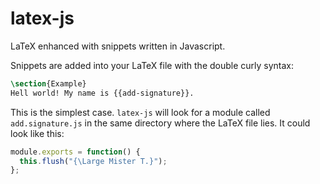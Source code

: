 # latex-js
LaTeX enhanced with snippets written in Javascript.

Snippets are added into your LaTeX file with the double curly syntax:

```latex
\section{Example}
Hell world! My name is {{add-signature}}.
```

This is the simplest case. `latex-js` will look for a module called `add.signature.js` in the same directory where the LaTeX file lies. It could look like this:

```javascript
module.exports = function() {
  this.flush("{\Large Mister T.}");
};
```

